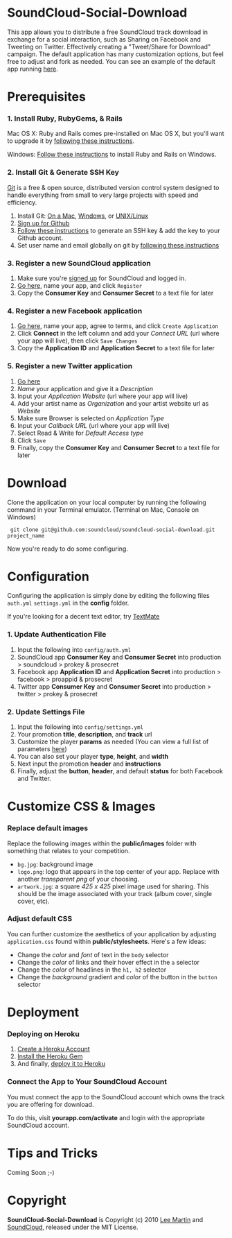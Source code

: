 # SoundCloud-Social-Download

This app allows you to distribute a free SoundCloud track download in exchange for a social interaction, such as Sharing on Facebook and Tweeting on Twitter. Effectively creating a "Tweet/Share for Download" campaign. The default application has many customization options, but feel free to adjust and fork as needed. You can see an example of the default app running [here](http://soundcloud-social-download.heroku.com/).

# Prerequisites

### 1. Install Ruby, RubyGems, & Rails

Mac OS X: Ruby and Rails comes pre-installed on Mac OS X, but you'll want to upgrade it by [following these instructions](http://developer.apple.com/Tools/developonrailsleopard.html).

Windows: [Follow these instructions](http://wiki.rubyonrails.org/getting-started/installation/windows) to install Ruby and Rails on Windows.

### 2. Install Git & Generate SSH Key

[Git](http://git-scm.com/) is a free & open source, distributed version control system designed to handle everything from small to very large projects with speed and efficiency.

1. Install Git: [On a Mac](http://github.com/guides/get-git-on-mac), [Windows](http://code.google.com/p/msysgit/), or [UNIX/Linux](http://book.git-scm.com/2_installing_git.html) 
2. [Sign up for Github](https://github.com/signup/free)
3. [Follow these instructions](http://help.github.com/mac-key-setup/) to generate an SSH key & add the key to your Github account.
4. Set user name and email globally on git by [following these instructions](http://help.github.com/git-email-settings/)

### 3. Register a new SoundCloud application

1. Make sure you're [signed up](http://soundcloud.com/signup) for SoundCloud and logged in.
2. [Go here](http://soundcloud.com/you/apps/new), name your app, and click `Register`
3. Copy the **Consumer Key** and **Consumer Secret** to a text file for later

### 4. Register a new Facebook application

1. [Go here](http://www.facebook.com/developers/createapp.php), name your app, agree to terms, and click `Create Application`
2. Click **Connect** in the left column and add your *Connect URL* (url where your app will live), then click `Save Changes`
3. Copy the **Application ID** and **Application Secret** to a text file for later

### 5. Register a new Twitter application

1. [Go here](http://twitter.com/apps/new)
2. *Name* your application and give it a *Description*
3. Input your *Application Website* (url where your app will live)
4. Add your artist name as *Organization* and your artist website url as *Website*
5. Make sure Browser is selected on *Application Type*
6. Input your *Callback URL* (url where your app will live)
7. Select Read & Write for *Default Access type*
8. Click `Save`
9. Finally, copy the **Consumer Key** and **Consumer Secret** to a text file for later

# Download

Clone the application on your local computer by running the following command in your Terminal emulator. (Terminal on Mac, Console on Windows)

     git clone git@github.com:soundcloud/soundcloud-social-download.git project_name

Now you're ready to do some configuring.

# Configuration

Configuring the application is simply done by editing the following files `auth.yml` `settings.yml` in the **config** folder.

If you're looking for a decent text editor, try [TextMate](http://macromates.com/)

### 1. Update Authentication File

1. Input the following into `config/auth.yml`
2. SoundCloud app **Consumer Key** and **Consumer Secret** into production > soundcloud > prokey & prosecret
3. Facebook app **Application ID** and **Application Secret** into production > facebook > proappid & prosecret
4. Twitter app **Consumer Key** and **Consumer Secret** into production > twitter > prokey & prosecret

### 2. Update Settings File

1. Input the following into `config/settings.yml`
2. Your promotion **title**, **description**, and **track** url
3. Customize the player **params** as needed (You can view a full list of parameters [here](http://wiki.github.com/soundcloud/Widget-JS-API/widget-options))
4. You can also set your player **type**, **height**, and **width**
5. Next input the promotion **header** and **instructions**
6. Finally, adjust the **button**, **header**, and default **status** for both Facebook and Twitter.

# Customize CSS & Images

### Replace default images

Replace the following images within the **public/images** folder with something that relates to your competition.

* `bg.jpg`: background image
* `logo.png`: logo that appears in the top center of your app. Replace with another _transparent png_ of your choosing.
* `artwork.jpg`: a square _425 x 425_ pixel image used for sharing. This should be the image associated with your track (album cover, single cover, etc).

### Adjust default CSS

You can further customize the aesthetics of your application by adjusting `application.css` found within **public/stylesheets**. Here's a few ideas:

* Change the _color_ and _font_ of text in the `body` selector
* Change the _color_ of links and their hover effect in the `a` selector
* Change the _color_ of headlines in the `h1, h2` selector
* Change the _background_ gradient and _color_ of the button in the `button` selector

# Deployment

### Deploying on Heroku

1. [Create a Heroku Account](http://heroku.com/signup)
2. [Install the Heroku Gem](http://docs.heroku.com/heroku-command)
3. And finally, [deploy it to Heroku](http://docs.heroku.com/quickstart#getting-your-app-on-heroku)

### Connect the App to Your SoundCloud Account

You must connect the app to the SoundCloud account which owns the track you are offering for download.

To do this, visit **yourapp.com/activate** and login with the appropriate SoundCloud account.

# Tips and Tricks

Coming Soon ;-)

# Copyright

**SoundCloud-Social-Download** is Copyright (c) 2010 [Lee Martin](http://Lee.Ma/rtin) and [SoundCloud](http://soundcloud.com), released under the MIT License.
